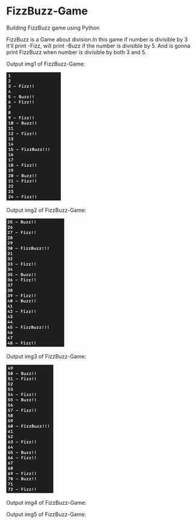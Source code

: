 # FizzBuzz-Game
Building FizzBuzz game using Python 

FizzBuzz is a Game about division.In this game if number is divisible by 3 it'll print -Fizz, 
will print -Buzz if the number is divisible by 5. 
And is gonna print FizzBuzz when number is divisible by both 3 and 5.

Output img1 of FizzBuzz-Game:

![](https://raw.githubusercontent.com/doctor-rutvik14/FizzBuzz-Game/master/images/O%3AP%20img1.png)

Output img2 of FizzBuzz-Game:

![](https://raw.githubusercontent.com/doctor-rutvik14/FizzBuzz-Game/master/images/O%3AP%20img2.png)

Output img3 of FizzBuzz-Game:

![](https://raw.githubusercontent.com/doctor-rutvik14/FizzBuzz-Game/master/images/O%3AP%20img3.png)

Output img4 of FizzBuzz-Game:



Output img5 of FizzBuzz-Game:
